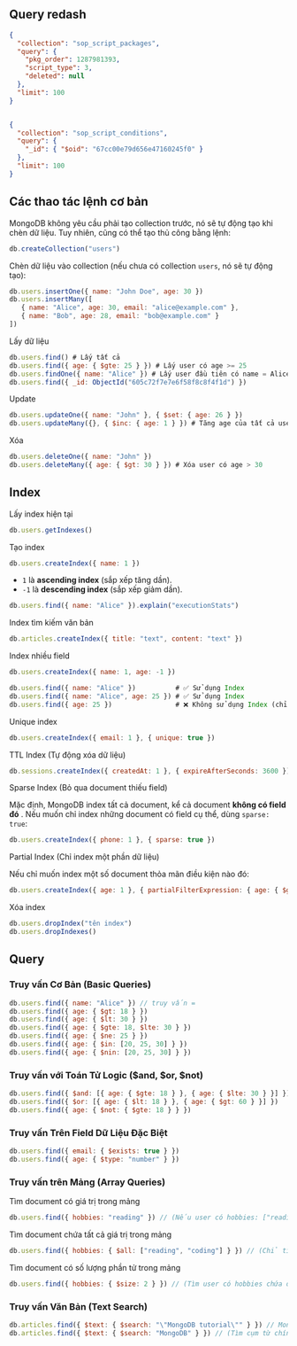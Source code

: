 ## Query redash

```json
{
  "collection": "sop_script_packages",
  "query": {
    "pkg_order": 1287981393,
    "script_type": 3,
    "deleted": null
  },
  "limit": 100
}


{
  "collection": "sop_script_conditions",
  "query": {
    "_id": { "$oid": "67cc00e79d656e47160245f0" }
  },
  "limit": 100
}


```

## Các thao tác lệnh cơ bản

MongoDB không yêu cầu phải tạo collection trước, nó sẽ tự động tạo khi chèn dữ liệu. Tuy nhiên, cũng có thể tạo thủ công bằng lệnh:

```js
db.createCollection("users")
```

Chèn dữ liệu vào collection (nếu chưa có collection `users`, nó sẽ tự động tạo):

```js
db.users.insertOne({ name: "John Doe", age: 30 })
db.users.insertMany([
   { name: "Alice", age: 30, email: "alice@example.com" },
   { name: "Bob", age: 28, email: "bob@example.com" }
])
```

Lấy dữ liệu

```js
db.users.find() # Lấy tất cả
db.users.find({ age: { $gte: 25 } }) # Lấy user có age >= 25
db.users.findOne({ name: "Alice" }) # Lấy user đầu tiên có name = Alice
db.users.find({ _id: ObjectId("605c72f7e7e6f58f8c8f4f1d") })
```

Update

```js
db.users.updateOne({ name: "John" }, { $set: { age: 26 } })
db.users.updateMany({}, { $inc: { age: 1 } }) # Tăng age của tất cả user lên 1
```

Xóa

```js
db.users.deleteOne({ name: "John" })
db.users.deleteMany({ age: { $gt: 30 } }) # Xóa user có age > 30
```


## Index

Lấy index hiện tại

```js
db.users.getIndexes()
```

Tạo index

```js
db.users.createIndex({ name: 1 })
```

* `1` là **ascending index** (sắp xếp tăng dần).
* `-1` là **descending index** (sắp xếp giảm dần).

```js
db.users.find({ name: "Alice" }).explain("executionStats")
```

Index tìm kiếm văn bản

```js
db.articles.createIndex({ title: "text", content: "text" })
```

Index nhiều field

```js
db.users.createIndex({ name: 1, age: -1 })

db.users.find({ name: "Alice" })          # ✅ Sử dụng Index
db.users.find({ name: "Alice", age: 25 }) # ✅ Sử dụng Index
db.users.find({ age: 25 })                # ❌ Không sử dụng Index (chỉ hỗ trợ nếu tìm theo "name" trước)
```

Unique index

```js
db.users.createIndex({ email: 1 }, { unique: true })
```

TTL Index (Tự động xóa dữ liệu)

```js
db.sessions.createIndex({ createdAt: 1 }, { expireAfterSeconds: 3600 })
```

Sparse Index (Bỏ qua document thiếu field)

Mặc định, MongoDB index tất cả document, kể cả document  **không có field đó** . Nếu muốn chỉ index những document có field cụ thể, dùng `sparse: true`:

```js
db.users.createIndex({ phone: 1 }, { sparse: true })
```

Partial Index (Chỉ index một phần dữ liệu)

Nếu chỉ muốn index một số document thỏa mãn điều kiện nào đó:

```js
db.users.createIndex({ age: 1 }, { partialFilterExpression: { age: { $gt: 18 } } })
```

Xóa index

```js
db.users.dropIndex("tên index")
db.users.dropIndexes()
```

## Query

### Truy vấn Cơ Bản (Basic Queries)

```js
db.users.find({ name: "Alice" }) // truy vấn =
db.users.find({ age: { $gt: 18 } })
db.users.find({ age: { $lt: 30 } })
db.users.find({ age: { $gte: 18, $lte: 30 } })
db.users.find({ age: { $ne: 25 } })
db.users.find({ age: { $in: [20, 25, 30] } })
db.users.find({ age: { $nin: [20, 25, 30] } })
```

### Truy vấn với Toán Tử Logic ($and, $or, $not)

```js
db.users.find({ $and: [{ age: { $gte: 18 } }, { age: { $lte: 30 } }] })
db.users.find({ $or: [{ age: { $lt: 18 } }, { age: { $gt: 60 } }] })
db.users.find({ age: { $not: { $gte: 18 } } })
```

### Truy vấn Trên Field Dữ Liệu Đặc Biệt

```js
db.users.find({ email: { $exists: true } })
db.users.find({ age: { $type: "number" } })
```

### Truy vấn trên Mảng (Array Queries)

Tìm document có giá trị trong mảng

```js
db.users.find({ hobbies: "reading" }) // (Nếu user có hobbies: ["reading", "coding"], MongoDB sẽ tìm thấy)
```

Tìm document chứa tất cả giá trị trong mảng

```js
db.users.find({ hobbies: { $all: ["reading", "coding"] } }) // (Chỉ tìm user có cả reading và coding trong hobbies)
```

Tìm document có số lượng phần tử trong mảng

```js
db.users.find({ hobbies: { $size: 2 } }) // (Tìm user có hobbies chứa đúng 2 phần tử)
```

### Truy vấn Văn Bản (Text Search)

```js
db.articles.find({ $text: { $search: "\"MongoDB tutorial\"" } }) // MongoDB hỗ trợ tìm kiếm văn bản trên các field có text index.
db.articles.find({ $text: { $search: "MongoDB" } }) // (Tìm cụm từ chính xác "MongoDB tutorial")
```

